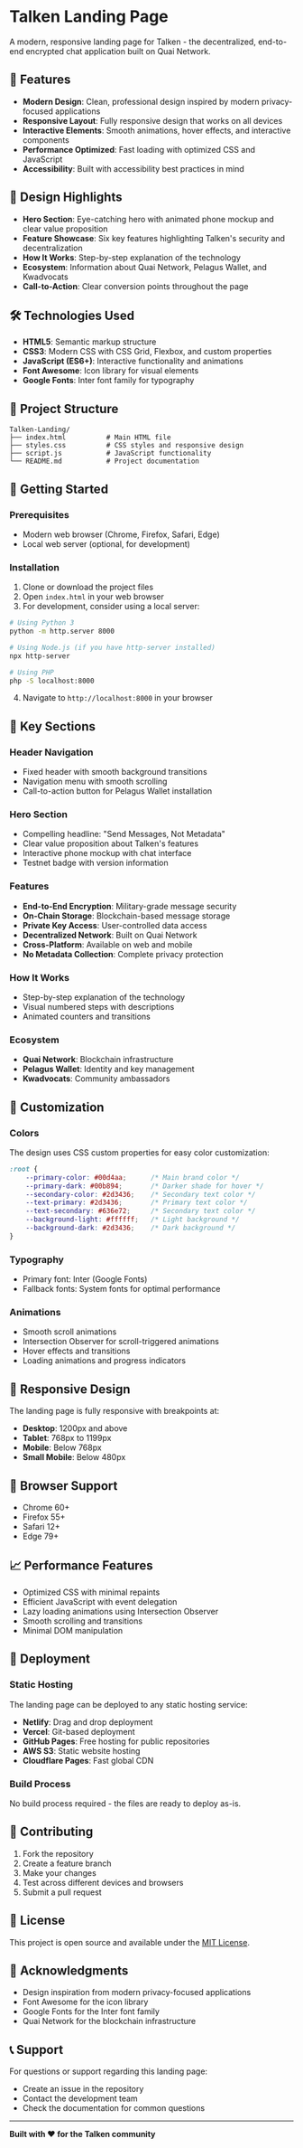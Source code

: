 # Talken Landing Page

A modern, responsive landing page for Talken - the decentralized, end-to-end encrypted chat application built on Quai Network.

## 🚀 Features

- **Modern Design**: Clean, professional design inspired by modern privacy-focused applications
- **Responsive Layout**: Fully responsive design that works on all devices
- **Interactive Elements**: Smooth animations, hover effects, and interactive components
- **Performance Optimized**: Fast loading with optimized CSS and JavaScript
- **Accessibility**: Built with accessibility best practices in mind

## 🎨 Design Highlights

- **Hero Section**: Eye-catching hero with animated phone mockup and clear value proposition
- **Feature Showcase**: Six key features highlighting Talken's security and decentralization
- **How It Works**: Step-by-step explanation of the technology
- **Ecosystem**: Information about Quai Network, Pelagus Wallet, and Kwadvocats
- **Call-to-Action**: Clear conversion points throughout the page

## 🛠️ Technologies Used

- **HTML5**: Semantic markup structure
- **CSS3**: Modern CSS with CSS Grid, Flexbox, and custom properties
- **JavaScript (ES6+)**: Interactive functionality and animations
- **Font Awesome**: Icon library for visual elements
- **Google Fonts**: Inter font family for typography

## 📁 Project Structure

```
Talken-Landing/
├── index.html          # Main HTML file
├── styles.css          # CSS styles and responsive design
├── script.js           # JavaScript functionality
└── README.md           # Project documentation
```

## 🚀 Getting Started

### Prerequisites

- Modern web browser (Chrome, Firefox, Safari, Edge)
- Local web server (optional, for development)

### Installation

1. Clone or download the project files
2. Open `index.html` in your web browser
3. For development, consider using a local server:

```bash
# Using Python 3
python -m http.server 8000

# Using Node.js (if you have http-server installed)
npx http-server

# Using PHP
php -S localhost:8000
```

4. Navigate to `http://localhost:8000` in your browser

## 🎯 Key Sections

### Header Navigation
- Fixed header with smooth background transitions
- Navigation menu with smooth scrolling
- Call-to-action button for Pelagus Wallet installation

### Hero Section
- Compelling headline: "Send Messages, Not Metadata"
- Clear value proposition about Talken's features
- Interactive phone mockup with chat interface
- Testnet badge with version information

### Features
- **End-to-End Encryption**: Military-grade message security
- **On-Chain Storage**: Blockchain-based message storage
- **Private Key Access**: User-controlled data access
- **Decentralized Network**: Built on Quai Network
- **Cross-Platform**: Available on web and mobile
- **No Metadata Collection**: Complete privacy protection

### How It Works
- Step-by-step explanation of the technology
- Visual numbered steps with descriptions
- Animated counters and transitions

### Ecosystem
- **Quai Network**: Blockchain infrastructure
- **Pelagus Wallet**: Identity and key management
- **Kwadvocats**: Community ambassadors

## 🎨 Customization

### Colors
The design uses CSS custom properties for easy color customization:

```css
:root {
    --primary-color: #00d4aa;      /* Main brand color */
    --primary-dark: #00b894;       /* Darker shade for hover */
    --secondary-color: #2d3436;    /* Secondary text color */
    --text-primary: #2d3436;       /* Primary text color */
    --text-secondary: #636e72;     /* Secondary text color */
    --background-light: #ffffff;   /* Light background */
    --background-dark: #2d3436;    /* Dark background */
}
```

### Typography
- Primary font: Inter (Google Fonts)
- Fallback fonts: System fonts for optimal performance

### Animations
- Smooth scroll animations
- Intersection Observer for scroll-triggered animations
- Hover effects and transitions
- Loading animations and progress indicators

## 📱 Responsive Design

The landing page is fully responsive with breakpoints at:
- **Desktop**: 1200px and above
- **Tablet**: 768px to 1199px
- **Mobile**: Below 768px
- **Small Mobile**: Below 480px

## 🔧 Browser Support

- Chrome 60+
- Firefox 55+
- Safari 12+
- Edge 79+

## 📈 Performance Features

- Optimized CSS with minimal repaints
- Efficient JavaScript with event delegation
- Lazy loading animations using Intersection Observer
- Smooth scrolling and transitions
- Minimal DOM manipulation

## 🚀 Deployment

### Static Hosting
The landing page can be deployed to any static hosting service:

- **Netlify**: Drag and drop deployment
- **Vercel**: Git-based deployment
- **GitHub Pages**: Free hosting for public repositories
- **AWS S3**: Static website hosting
- **Cloudflare Pages**: Fast global CDN

### Build Process
No build process required - the files are ready to deploy as-is.

## 🤝 Contributing

1. Fork the repository
2. Create a feature branch
3. Make your changes
4. Test across different devices and browsers
5. Submit a pull request

## 📄 License

This project is open source and available under the [MIT License](LICENSE).

## 🙏 Acknowledgments

- Design inspiration from modern privacy-focused applications
- Font Awesome for the icon library
- Google Fonts for the Inter font family
- Quai Network for the blockchain infrastructure

## 📞 Support

For questions or support regarding this landing page:
- Create an issue in the repository
- Contact the development team
- Check the documentation for common questions

---

**Built with ❤️ for the Talken community**
